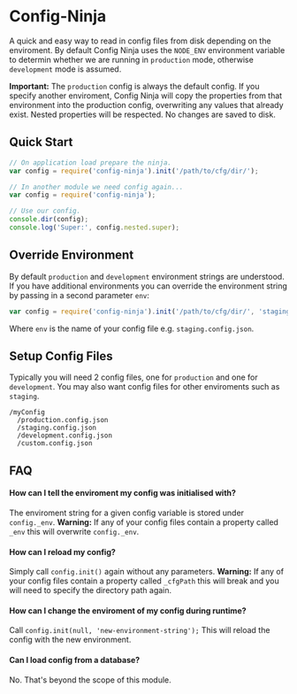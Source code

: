 # Config-Ninja
A quick and easy way to read in config files from disk depending on the enviroment. By default Config Ninja uses the `NODE_ENV` environment variable to determin whether we are running in `production` mode, otherwise `development` mode is assumed.

**Important:** The `production` config is always the default config. If you specify another enviroment, Config Ninja will copy the properties from that environment into the production config, overwriting any values that already exist. Nested properties will be respected. No changes are saved to disk.

## Quick Start
```javascript
// On application load prepare the ninja.
var config = require('config-ninja').init('/path/to/cfg/dir/');

// In another module we need config again...
var config = require('config-ninja');

// Use our config.
console.dir(config);
console.log('Super:', config.nested.super);
```

## Override Environment
By default `production` and `development` environment strings are understood. If you have additional environments you can override the environment string by passing in a second parameter `env`:
```javascript
var config = require('config-ninja').init('/path/to/cfg/dir/', 'staging');
```
Where `env` is the name of your config file e.g. `staging.config.json`.

## Setup Config Files
Typically you will need 2 config files, one for `production` and one for `development`. You may also want config files for other enviroments such as `staging`.

```
/myConfig
  /production.config.json
  /staging.config.json
  /development.config.json
  /custom.config.json
```

## FAQ

#### How can I tell the enviroment my config was initialised with?
The enviroment string for a given config variable is stored under `config._env`. **Warning:** If any of your config files contain a property called `_env` this will overwrite `config._env`.

#### How can I reload my config?
Simply call `config.init()` again without any parameters. **Warning:** If any of your config files contain a property called `_cfgPath` this will break and you will need to specify the directory path again.

#### How can I change the enviroment of my config during runtime?
Call `config.init(null, 'new-environment-string');` This will reload the config with the new environment.

#### Can I load config from a database?
No. That's beyond the scope of this module.
